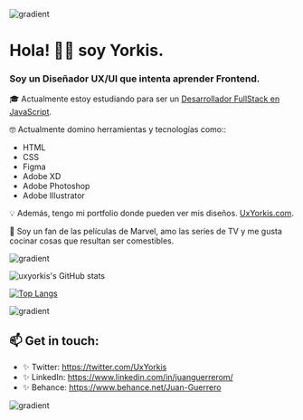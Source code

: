 ![gradient](https://user-images.githubusercontent.com/92123986/162080215-2440d839-5aae-4708-be69-6c091917d4bd.png)

# Hola! 🖖🏽 soy Yorkis. 

###  Soy un Diseñador UX/UI que intenta aprender Frontend. 
🎓 Actualmente estoy estudiando para ser un [Desarrollador FullStack en JavaScript](https://platzi.com/escuela-javascript/).


🤓 Actualmente domino herramientas y tecnologías como:: 
* HTML
* CSS
* Figma
* Adobe XD 
* Adobe Photoshop
* Adobe Illustrator

💡 Además, tengo mi portfolio donde pueden ver mis diseños.
[UxYorkis.com](https://uxyorkis.com/). 
 
👻 Soy un fan de las películas de Marvel, amo las series de TV y me gusta cocinar cosas que resultan ser comestibles.

![gradient](https://user-images.githubusercontent.com/92123986/162080215-2440d839-5aae-4708-be69-6c091917d4bd.png)


![uxyorkis's GitHub stats](https://github-readme-stats.vercel.app/api?username=uxyorkis&show_icons=true&theme=default)

[![Top Langs](https://github-readme-stats.vercel.app/api/top-langs/?username=uxyorkis&layout=compact)](https://github.com/anuraghazra/github-readme-stats)


![gradient](https://user-images.githubusercontent.com/92123986/162080215-2440d839-5aae-4708-be69-6c091917d4bd.png)


## 📫  Get in touch: 
* ✨ Twitter:   https://twitter.com/UxYorkis
* ✨ LinkedIn:  https://www.linkedin.com/in/juanguerrerom/
* ✨ Behance:   https://www.behance.net/Juan-Guerrero

![gradient](https://user-images.githubusercontent.com/92123986/162080215-2440d839-5aae-4708-be69-6c091917d4bd.png)

<!---
uxyorkis/uxyorkis is a ✨ special ✨ repository because its `README.md` (this file) appears on your GitHub profile.
You can click the Preview link to take a look at your changes.
--->
